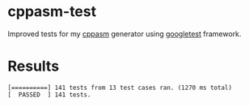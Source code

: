 # cppasm-test
Improved tests for my [cppasm](https://github.com/aelfimow/cppasm)
generator using [googletest](https://github.com/google/googletest) framework.

# Results
```
[==========] 141 tests from 13 test cases ran. (1270 ms total)
[  PASSED  ] 141 tests.
```
